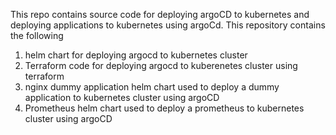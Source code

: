 This repo contains source code for deploying argoCD to kubernetes and deploying applications to kubernetes using argoCd.
This repository contains the following 
1. helm chart for deploying argocd to kubernetes cluster
2. Terraform code for deploying argocd to kuberenetes cluster using terraform
3. nginx dummy application helm chart used to deploy a dummy application to kubernetes cluster using argoCD
4. Prometheus helm chart used to deploy a prometheus to kubernetes cluster using argoCD
